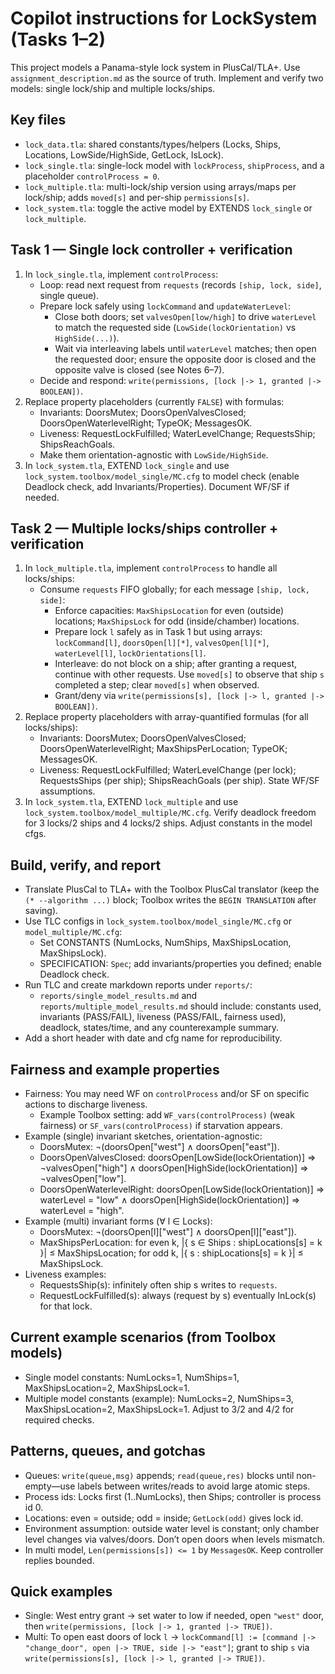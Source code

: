 # Copilot instructions for LockSystem (Tasks 1–2)

This project models a Panama-style lock system in PlusCal/TLA+. Use `assignment_description.md` as the source of truth. Implement and verify two models: single lock/ship and multiple locks/ships.

## Key files
- `lock_data.tla`: shared constants/types/helpers (Locks, Ships, Locations, LowSide/HighSide, GetLock, IsLock).
- `lock_single.tla`: single-lock model with `lockProcess`, `shipProcess`, and a placeholder `controlProcess = 0`.
- `lock_multiple.tla`: multi-lock/ship version using arrays/maps per lock/ship; adds `moved[s]` and per-ship `permissions[s]`.
- `lock_system.tla`: toggle the active model by EXTENDS `lock_single` or `lock_multiple`.

## Task 1 — Single lock controller + verification
1) In `lock_single.tla`, implement `controlProcess`:
   - Loop: read next request from `requests` (records `[ship, lock, side]`, single queue).
   - Prepare lock safely using `lockCommand` and `updateWaterLevel`:
     - Close both doors; set `valvesOpen[low/high]` to drive `waterLevel` to match the requested side (`LowSide(lockOrientation)` vs `HighSide(...)`).
     - Wait via interleaving labels until `waterLevel` matches; then open the requested door; ensure the opposite door is closed and the opposite valve is closed (see Notes 6–7).
   - Decide and respond: `write(permissions, [lock |-> 1, granted |-> BOOLEAN])`.
2) Replace property placeholders (currently `FALSE`) with formulas:
   - Invariants: DoorsMutex; DoorsOpenValvesClosed; DoorsOpenWaterlevelRight; TypeOK; MessagesOK.
   - Liveness: RequestLockFulfilled; WaterLevelChange; RequestsShip; ShipsReachGoals.
   - Make them orientation-agnostic with `LowSide/HighSide`.
3) In `lock_system.tla`, EXTEND `lock_single` and use `lock_system.toolbox/model_single/MC.cfg` to model check (enable Deadlock check, add Invariants/Properties). Document WF/SF if needed.

## Task 2 — Multiple locks/ships controller + verification
1) In `lock_multiple.tla`, implement `controlProcess` to handle all locks/ships:
   - Consume `requests` FIFO globally; for each message `[ship, lock, side]`:
     - Enforce capacities: `MaxShipsLocation` for even (outside) locations; `MaxShipsLock` for odd (inside/chamber) locations.
     - Prepare lock `l` safely as in Task 1 but using arrays: `lockCommand[l]`, `doorsOpen[l][*]`, `valvesOpen[l][*]`, `waterLevel[l]`, `lockOrientations[l]`.
     - Interleave: do not block on a ship; after granting a request, continue with other requests. Use `moved[s]` to observe that ship `s` completed a step; clear `moved[s]` when observed.
     - Grant/deny via `write(permissions[s], [lock |-> l, granted |-> BOOLEAN])`.
2) Replace property placeholders with array-quantified formulas (for all locks/ships):
   - Invariants: DoorsMutex; DoorsOpenValvesClosed; DoorsOpenWaterlevelRight; MaxShipsPerLocation; TypeOK; MessagesOK.
   - Liveness: RequestLockFulfilled; WaterLevelChange (per lock); RequestsShips (per ship); ShipsReachGoals (per ship). State WF/SF assumptions.
3) In `lock_system.tla`, EXTEND `lock_multiple` and use `lock_system.toolbox/model_multiple/MC.cfg`. Verify deadlock freedom for 3 locks/2 ships and 4 locks/2 ships. Adjust constants in the model cfgs.

## Build, verify, and report
- Translate PlusCal to TLA+ with the Toolbox PlusCal translator (keep the `(* --algorithm ...)` block; Toolbox writes the `BEGIN TRANSLATION` after saving).
- Use TLC configs in `lock_system.toolbox/model_single/MC.cfg` or `model_multiple/MC.cfg`:
   - Set CONSTANTS (NumLocks, NumShips, MaxShipsLocation, MaxShipsLock).
   - SPECIFICATION: `Spec`; add invariants/properties you defined; enable Deadlock check.
- Run TLC and create markdown reports under `reports/`:
   - `reports/single_model_results.md` and `reports/multiple_model_results.md` should include: constants used, invariants (PASS/FAIL), liveness (PASS/FAIL, fairness used), deadlock, states/time, and any counterexample summary.
- Add a short header with date and cfg name for reproducibility.

## Fairness and example properties
- Fairness: You may need WF on `controlProcess` and/or SF on specific actions to discharge liveness.
   - Example Toolbox setting: add `WF_vars(controlProcess)` (weak fairness) or `SF_vars(controlProcess)` if starvation appears.
- Example (single) invariant sketches, orientation-agnostic:
   - DoorsMutex: ¬(doorsOpen["west"] ∧ doorsOpen["east"]).
   - DoorsOpenValvesClosed: doorsOpen[LowSide(lockOrientation)] ⇒ ¬valvesOpen["high"] ∧ doorsOpen[HighSide(lockOrientation)] ⇒ ¬valvesOpen["low"].
   - DoorsOpenWaterlevelRight: doorsOpen[LowSide(lockOrientation)] ⇒ waterLevel = "low" ∧ doorsOpen[HighSide(lockOrientation)] ⇒ waterLevel = "high".
- Example (multi) invariant forms (∀ l ∈ Locks):
   - DoorsMutex: ¬(doorsOpen[l]["west"] ∧ doorsOpen[l]["east"]).
   - MaxShipsPerLocation: for even k, |{ s ∈ Ships : shipLocations[s] = k }| ≤ MaxShipsLocation; for odd k, |{ s : shipLocations[s] = k }| ≤ MaxShipsLock.
- Liveness examples:
   - RequestsShip(s): infinitely often ship s writes to `requests`.
   - RequestLockFulfilled(s): always (request by s) eventually InLock(s) for that lock.

## Current example scenarios (from Toolbox models)
- Single model constants: NumLocks=1, NumShips=1, MaxShipsLocation=2, MaxShipsLock=1.
- Multiple model constants (example): NumLocks=2, NumShips=3, MaxShipsLocation=2, MaxShipsLock=1. Adjust to 3/2 and 4/2 for required checks.

## Patterns, queues, and gotchas
- Queues: `write(queue,msg)` appends; `read(queue,res)` blocks until non-empty—use labels between writes/reads to avoid large atomic steps.
- Process ids: Locks first (1..NumLocks), then Ships; controller is process id 0.
- Locations: even = outside; odd = inside; `GetLock(odd)` gives lock id.
- Environment assumption: outside water level is constant; only chamber level changes via valves/doors. Don’t open doors when levels mismatch.
- In multi model, `Len(permissions[s]) <= 1` by `MessagesOK`. Keep controller replies bounded.

## Quick examples
- Single: West entry grant → set water to low if needed, open `"west"` door, then `write(permissions, [lock |-> 1, granted |-> TRUE])`.
- Multi: To open east doors of lock `l` → `lockCommand[l] := [command |-> "change_door", open |-> TRUE, side |-> "east"]`; grant to ship `s` via `write(permissions[s], [lock |-> l, granted |-> TRUE])`.
